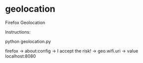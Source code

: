 # geolocation
Firefox Geolocation


Instructions:

python geolocation.py

firefox -> about:config -> I accept the risk! -> geo.wifi.uri -> value localhost:8080

